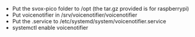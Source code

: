 - Put the svox-pico folder to /opt (the tar.gz provided is for raspberrypi)
- Put voicenotifier in /srv/voicenotifier/voicenotifier
- Put the .service to /etc/systemd/system/voicenotifier.service
- systemctl enable voicenotifier
